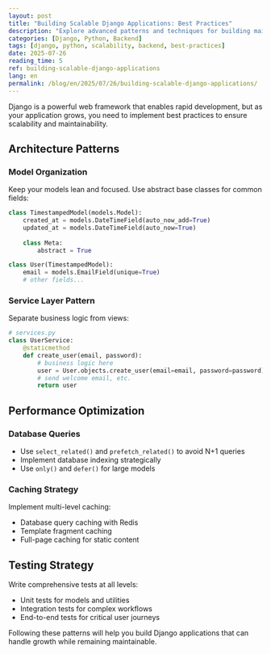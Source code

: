 ```yaml
---
layout: post
title: "Building Scalable Django Applications: Best Practices"
description: "Explore advanced patterns and techniques for building maintainable Django applications that can scale with your business needs"
categories: [Django, Python, Backend]
tags: [django, python, scalability, backend, best-practices]
date: 2025-07-26
reading_time: 5
ref: building-scalable-django-applications
lang: en
permalink: /blog/en/2025/07/26/building-scalable-django-applications/
---
```


Django is a powerful web framework that enables rapid development, but as your application grows, you need to implement best practices to ensure scalability and maintainability.

## Architecture Patterns

### Model Organization
Keep your models lean and focused. Use abstract base classes for common fields:

```python
class TimestampedModel(models.Model):
    created_at = models.DateTimeField(auto_now_add=True)
    updated_at = models.DateTimeField(auto_now=True)
    
    class Meta:
        abstract = True

class User(TimestampedModel):
    email = models.EmailField(unique=True)
    # other fields...
```

### Service Layer Pattern
Separate business logic from views:

```python
# services.py
class UserService:
    @staticmethod
    def create_user(email, password):
        # business logic here
        user = User.objects.create_user(email=email, password=password)
        # send welcome email, etc.
        return user
```

## Performance Optimization

### Database Queries
- Use `select_related()` and `prefetch_related()` to avoid N+1 queries
- Implement database indexing strategically
- Use `only()` and `defer()` for large models

### Caching Strategy
Implement multi-level caching:
- Database query caching with Redis
- Template fragment caching
- Full-page caching for static content

## Testing Strategy

Write comprehensive tests at all levels:
- Unit tests for models and utilities
- Integration tests for complex workflows
- End-to-end tests for critical user journeys

Following these patterns will help you build Django applications that can handle growth while remaining maintainable.
